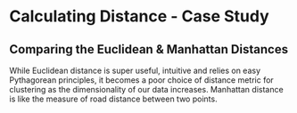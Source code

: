 # Calculating Distance - Case Study
## Comparing the Euclidean & Manhattan Distances

While Euclidean distance is super useful, intuitive and relies on easy Pythagorean principles, it becomes a poor choice of distance metric for clustering as the dimensionality of our data increases.
Manhattan distance is like the measure of road distance between two points.
